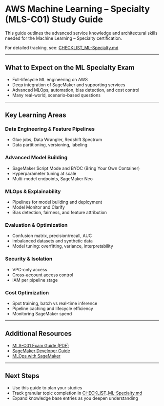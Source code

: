 # AWS Machine Learning – Specialty (MLS-C01) Study Guide

This guide outlines the advanced service knowledge and architectural skills needed for the Machine Learning – Specialty certification.

For detailed tracking, see: [CHECKLIST_ML-Specialty.md](CHECKLIST_ML-Specialty.md)

---

## What to Expect on the ML Specialty Exam

- Full-lifecycle ML engineering on AWS  
- Deep integration of SageMaker and supporting services  
- Advanced MLOps, automation, bias detection, and cost control  
- Many real-world, scenario-based questions  

---

## Key Learning Areas

### Data Engineering & Feature Pipelines
- Glue jobs, Data Wrangler, Redshift Spectrum  
- Data partitioning, versioning, labeling  

### Advanced Model Building
- SageMaker Script Mode and BYOC (Bring Your Own Container)  
- Hyperparameter tuning at scale  
- Multi-model endpoints, SageMaker Neo  

### MLOps & Explainability
- Pipelines for model building and deployment  
- Model Monitor and Clarify  
- Bias detection, fairness, and feature attribution  

### Evaluation & Optimization
- Confusion matrix, precision/recall, AUC  
- Imbalanced datasets and synthetic data  
- Model tuning: overfitting, variance, interpretability  

### Security & Isolation
- VPC-only access  
- Cross-account access control  
- IAM per pipeline stage  

### Cost Optimization
- Spot training, batch vs real-time inference  
- Pipeline caching and lifecycle efficiency  
- Monitoring SageMaker spend  

---

## Additional Resources

- [MLS-C01 Exam Guide (PDF)](https://d1.awsstatic.com/training-and-certification/docs-ml/AWS-Certified-Machine-Learning-Specialty_Exam-Guide.pdf)  
- [SageMaker Developer Guide](https://docs.aws.amazon.com/sagemaker/latest/dg/whatis.html)  
- [MLOps with SageMaker](https://aws.amazon.com/blogs/machine-learning/category/artificial-intelligence/amazon-sagemaker/)  

---

## Next Steps

- Use this guide to plan your studies  
- Track granular topic completion in [CHECKLIST_ML-Specialty.md](CHECKLIST_ML-Specialty.md)  
- Expand knowledge base entries as you deepen understanding  
